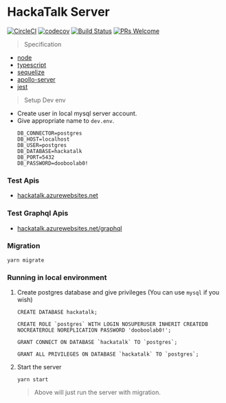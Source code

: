# HackaTalk Server

[![CircleCI](https://circleci.com/gh/dooboolab/hackatalk-server.svg?style=shield)](https://circleci.com/gh/dooboolab/hackatalk-server)
[![codecov](https://codecov.io/gh/dooboolab/hackatalk-server/branch/master/graph/badge.svg)](https://codecov.io/gh/dooboolab/hackatalk-server)
[![Build Status](https://dev.azure.com/hackatalkdevops/HackaTalk/_apis/build/status/hackatalk%20-%20CI?branchName=master)](https://dev.azure.com/hackatalkdevops/HackaTalk/_build/latest?definitionId=1&branchName=master)
[![PRs Welcome](https://img.shields.io/badge/PRs-welcome-brightgreen.svg?style=flat-square)](CONTRIBUTING.md)

> Specification

- [node](https://nodejs.org)
- [typescript](https://typescriptlang.org)
- [sequelize](http://docs.sequelizejs.com)
- [apollo-server](https://www.apollographql.com/docs/apollo-server)
- [jest](https://jestjs.io)

> Setup Dev env

- Create user in local mysql server account.
- Give appropriate name to `dev.env`.
  ```
  DB_CONNECTOR=postgres
  DB_HOST=localhost
  DB_USER=postgres
  DB_DATABASE=hackatalk
  DB_PORT=5432
  DB_PASSWORD=dooboolab0!
  ```

### Test Apis

- [hackatalk.azurewebsites.net](https://hackatalk.azurewebsites.net)

### Test Graphql Apis

- [hackatalk.azurewebsites.net/graphql](https://hackatalk.azurewebsites.net/graphql)

### Migration

```
yarn migrate
```

### Running in local environment

1. Create postgres database and give privileges (You can use `mysql` if you wish)
   ```
   CREATE DATABASE hackatalk;

   CREATE ROLE `postgres` WITH LOGIN NOSUPERUSER INHERIT CREATEDB NOCREATEROLE NOREPLICATION PASSWORD 'dooboolab0!';

   GRANT CONNECT ON DATABASE `hackatalk` TO `postgres`;

   GRANT ALL PRIVILEGES ON DATABASE `hackatalk` TO `postgres`;
   ```

2. Start the server

   ```
   yarn start
   ```

   > Above will just run the server with migration.